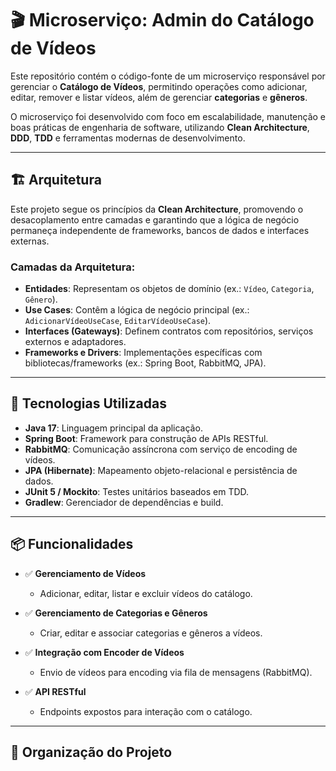 # 🎬 Microserviço: Admin do Catálogo de Vídeos

Este repositório contém o código-fonte de um microserviço responsável por gerenciar o **Catálogo de Vídeos**, permitindo operações como adicionar, editar, remover e listar vídeos, além de gerenciar **categorias** e **gêneros**.

O microserviço foi desenvolvido com foco em escalabilidade, manutenção e boas práticas de engenharia de software, utilizando **Clean Architecture**, **DDD**, **TDD** e ferramentas modernas de desenvolvimento.

---

## 🏗️ Arquitetura

Este projeto segue os princípios da **Clean Architecture**, promovendo o desacoplamento entre camadas e garantindo que a lógica de negócio permaneça independente de frameworks, bancos de dados e interfaces externas.

### Camadas da Arquitetura:

- **Entidades**: Representam os objetos de domínio (ex.: `Vídeo`, `Categoria`, `Gênero`).
- **Use Cases**: Contêm a lógica de negócio principal (ex.: `AdicionarVídeoUseCase`, `EditarVídeoUseCase`).
- **Interfaces (Gateways)**: Definem contratos com repositórios, serviços externos e adaptadores.
- **Frameworks e Drivers**: Implementações específicas com bibliotecas/frameworks (ex.: Spring Boot, RabbitMQ, JPA).

---

## 🚀 Tecnologias Utilizadas

- **Java 17**: Linguagem principal da aplicação.
- **Spring Boot**: Framework para construção de APIs RESTful.
- **RabbitMQ**: Comunicação assíncrona com serviço de encoding de vídeos.
- **JPA (Hibernate)**: Mapeamento objeto-relacional e persistência de dados.
- **JUnit 5 / Mockito**: Testes unitários baseados em TDD.
- **Gradlew**: Gerenciador de dependências e build.

---

## 📦 Funcionalidades

- ✅ **Gerenciamento de Vídeos**  
  - Adicionar, editar, listar e excluir vídeos do catálogo.

- ✅ **Gerenciamento de Categorias e Gêneros**  
  - Criar, editar e associar categorias e gêneros a vídeos.

- ✅ **Integração com Encoder de Vídeos**  
  - Envio de vídeos para encoding via fila de mensagens (RabbitMQ).

- ✅ **API RESTful**  
  - Endpoints expostos para interação com o catálogo.

---

## 📁 Organização do Projeto

